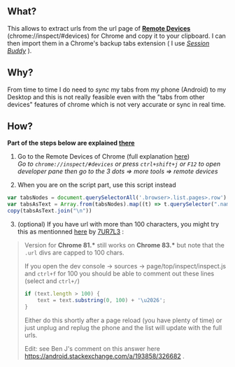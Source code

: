 ## What?
This allows to extract urls from the url page of [**Remote Devices**](chrome://inspect/#devices)       (chrome://inspect/#devices) for Chrome  and copy it to your clipboard.
I can then import them in a Chrome's backup tabs extension ( I use [*Session Buddy*](https://chrome.google.com/webstore/detail/session-buddy/edacconmaakjimmfgnblocblbcdcpbko?hl=en) ).


## Why?
From time to time I do need to *sync* my tabs from my phone (Android) to my Desktop and this is not really feasible even with the "tabs from other devices" features of chrome which is not very accurate or sync in real time.


## How?
 **Part of the steps below are explained [there](https://maemol.github.io/2019-04-15-Android-Export-chrome-tabs/)**
 
 1. Go to the Remote Devices of Chrome (full explanation [here](https://maemol.github.io/2019-04-15-Android-Export-chrome-tabs/))  
 *Go to `chrome://inspect/#devices`
  or  press  `ctrl+shift+j` or `F12` to open developer pane then go to the 3 dots => more tools => remote devices*

2. When you are on the script part, use this script instead 

``` js
var tabsNodes = document.querySelectorAll('.browser>.list.pages>.row')
var tabsAsText = Array.from(tabsNodes).map((t) => t.querySelector(".name").innerText + "\n" + t.querySelector(".url").innerText + "\n")
copy(tabsAsText.join("\n"))
```
3. (optional) If you have url with more than 100 characters, you might try this as mentionned [here](https://gist.github.com/codebling/3b7bfdbfbabf7bc17d8566b92854b4c3#comments) by [7UR7L3](https://github.com/7UR7L3) :
>Version for **Chrome 81.\*** still works on **Chrome 83.\*** but note that the `.url` divs are capped to 100 chars.
>
> If you open the dev console -> sources -> page/top/inspect/inspect.js
> and `ctrl+f` for 100 you should be able to comment out these lines
> (select and `ctrl+/`)
> ```js
> if (text.length > 100) {
>     text = text.substring(0, 100) + '\u2026';
  > }
> ```
> 
> Either do this shortly after a page reload (you have plenty of time)
> or just unplug and replug the phone and the list will update with the
> full urls.
> 
> Edit: see Ben J's comment on this answer here
> https://android.stackexchange.com/a/193858/326682 .


